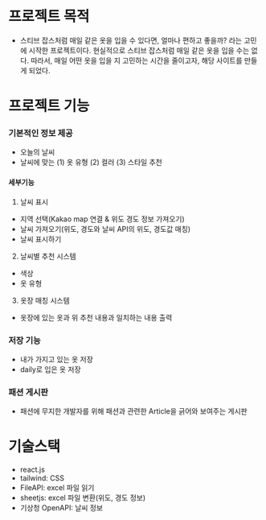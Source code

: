 # 프로젝트 목적

- 스티브 잡스처럼 매일 같은 옷을 입을 수 있다면, 얼마나 편하고 좋을까? 라는 고민에 시작한 프로젝트이다. 현실적으로 스티브 잡스처럼 매일 같은 옷을 입을 수는 없다. 따라서, 매일 어떤 옷을 입을 지 고민하는 시간을 줄이고자, 해당 사이트를 만들게 되었다.

# 프로젝트 기능

### 기본적인 정보 제공

- 오늘의 날씨
- 날씨에 맞는 (1) 옷 유형 (2) 컬러 (3) 스타일 추천

#### 세부기능

1.  날씨 표시

- 지역 선택(Kakao map 연결 & 위도 경도 정보 가져오기)
- 날씨 가져오기(위도, 경도와 날씨 API의 위도, 경도값 매칭)
- 날씨 표시하기

2.  날씨별 추천 시스템

- 색상
- 옷 유형

3. 옷장 매칭 시스템

- 옷장에 있는 옷과 위 추천 내용과 일치하는 내용 출력

### 저장 기능

- 내가 가지고 있는 옷 저장
- daily로 입은 옷 저장

### 패션 게시판

- 패션에 무지한 개발자를 위해 패션과 관련한 Article을 긁어와 보여주는 게시판

# 기술스택

- react.js
- tailwind: CSS
- FileAPI: excel 파일 읽기
- sheetjs: excel 파일 변환(위도, 경도 정보)
- 기상청 OpenAPI: 날씨 정보
